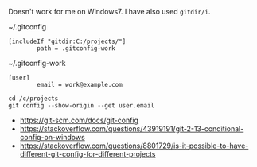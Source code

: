 Doesn't work for me on Windows7. I have also used `gitdir/i`.

~/.gitconfig

```
[includeIf "gitdir:C:/projects/"]
        path = .gitconfig-work
```

~/.gitconfig-work

```
[user]
        email = work@example.com
```

```
cd /c/projects
git config --show-origin --get user.email
```

- https://git-scm.com/docs/git-config
- https://stackoverflow.com/questions/43919191/git-2-13-conditional-config-on-windows
- https://stackoverflow.com/questions/8801729/is-it-possible-to-have-different-git-config-for-different-projects
